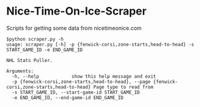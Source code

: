 Nice-Time-On-Ice-Scraper
========================

Scripts for getting some data from nicetimeonice.com


    $python scraper.py -h
    usage: scraper.py [-h] -p {fenwick-corsi,zone-starts,head-to-head} -s START_GAME_ID -e END_GAME_ID

    NHL Stats Puller.

    Arguments:
      -h, --help            show this help message and exit
      -p {fenwick-corsi,zone-starts,head-to-head}, --page {fenwick-corsi,zone-starts,head-to-head} Page type to read from
      -s START_GAME_ID, --start-game-id START_GAME_ID
      -e END_GAME_ID, --end-game-id END_GAME_ID

